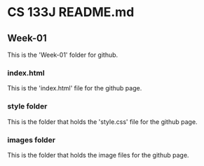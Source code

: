 # CS 133J README.md

## Week-01
This is the 'Week-01' folder for github.

### index.html
This is the 'index.html' file for the github page.

### style folder
This is the folder that holds the 'style.css'  file for the github page.

### images folder
This is the folder that holds the image files for the github page.
